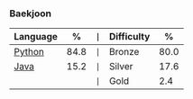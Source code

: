 ### Baekjoon

<!-- | #     | Title                                                     | Solution                                              | Difficulty |
| ----- | --------------------------------------------------------- | ----------------------------------------------------- | ---------- |
| 1010  | [다리 놓기](https://www.acmicpc.net/problem/1010)         | [Python](./python/1000-5999/1010-다리-놓기)           | Silver V   |
| 1027  | [고층 건물](https://www.acmicpc.net/problem/1027)         | [Python](./python/1000-5999/1027-고층-건물)           | Gold IV    |
| 1181  | [단어 정렬](https://www.acmicpc.net/problem/1181)         | [Python](./python/1000-5999/1181-단어-정렬)           | Silver V   |
| 1316  | [그룹 단어 체커](https://www.acmicpc.net/problem/1316)    | [Python](./python/1000-5999/1316-그룹-단어-체커)      | Silver V   |
| 1358  | [하키](https://www.acmicpc.net/problem/1358)              | [Python](./python/1000-5999/1358-하키)                | Silver IV  |
| 1388  | [바닥 장식](https://www.acmicpc.net/problem/1388)         | [Python](./python/1000-5999/1388-바닥-장식)           | Silver IV  |
| 1427  | [소트인사이드](https://www.acmicpc.net/problem/1427)      | [Python](./python/1000-5999/1427-소트인사이드)        | Silver V   |
| 1759  | [Securing the Barn](https://www.acmicpc.net/problem/1759) | [Python](./python/1000-5999/1759-Securing-the-Barn)   | Gold V     |
| 1920  | [수 찾기](https://www.acmicpc.net/problem/1920)           | [Python](./python/1000-5999/1920-수-찾기)             | Gold V     |
| 1929  | [소수 구하기](https://www.acmicpc.net/problem/1929)       | [Python](./python/1000-5999/1929-소수-구하기)         | Silver III |
| 2164  | [카드2](https://www.acmicpc.net/problem/2164)             | [Python](./python/1000-5999/2164-카드2)               | Silver IV  |
| 2166  | [다각형의 면적](https://www.acmicpc.net/problem/2166)     | [Python](./python/1000-5999/2166-다각형의-면적)       | Gold V     |
| 2292  | [벌집](https://www.acmicpc.net/problem/2292)              | [Python](./python/1000-5999/2292-벌집)                | Bronze II  |
| 2751  | [수 정렬하기 2](https://www.acmicpc.net/problem/2292)     | [Python](./python/1000-5999/2751-수-정렬하기-2)       | Bronze II  |
| 2839  | [ŠEĆER](https://www.acmicpc.net/problem/2839)             | [Python](./python/1000-5999/2839-ŠEĆER)               | Silver IV  |
| 2941  | [LJESNJAK](https://www.acmicpc.net/problem/2941)          | [Python](./python/1000-5999/2941-LJESNJAK/)           | Silver V   |
| 6186  | [Best Grass](https://www.acmicpc.net/problem/6186)        | [Python](./python/6000-10999/6186-Best-Grass)         | Silver IV  |
| 9012  | [Parenthesis](https://www.acmicpc.net/problem/9012)       | [Python](./python/6000-10999/9012-Parenthesis)        | Silver IV  |
| 9237  | [Planting Trees](https://www.acmicpc.net/problem/9237)    | [Python](./python/6000-10999/9237-Planting-Trees)     | Silver V   |
| 10868 | [최솟값](https://www.acmicpc.net/problem/10868)           | [Python](./python/6000-10999/10868-최솟값)            | Gold I     |
| 11047 | [동전 0](https://www.acmicpc.net/problem/11047)           | [Python](./python/11000-15999/11047-동전-0/)          | Silver IV  |
| 11050 | [이항 계수 1](https://www.acmicpc.net/problem/11050)      | [Python](./python/11000-15999/11050-이항-계수-1/)     | Bronze I   |
| 11399 | [ATM](https://www.acmicpc.net/problem/11399)              | [Python](./python/11000-15999/11399-ATM/)             | Silver IV  |
| 11650 | [좌표 정렬하기](https://www.acmicpc.net/problem/11650)    | [Python](./python/11000-15999/11650-좌표-정렬하기/)   | Silver V   |
| 12904 | [A와 B](https://www.acmicpc.net/problem/12904)            | [Python](./python/11000-15999/12904-A와-B/)           | Gold V     |
| 16395 | [파스칼의 삼각형](https://www.acmicpc.net/problem/16395)  | [Python](./python/16000-20999/16395-파스칼의-삼각형/) | Silver V   |
| 16435 | [스네이크버드](https://www.acmicpc.net/problem/16435)     | [Python](./python/16000-20999/16435-스네이크버드/)    | Silver V   |
| 18870 | [좌표 압축](https://www.acmicpc.net/problem/18870)        | [Python](./python/16000-20999/18870-좌표-압축/)       | Silver II  |

---

| #     | Title                                                                  | Solution                                    | Difficulty |
| ----- | ---------------------------------------------------------------------- | ------------------------------------------- | ---------- |
| 24313 | [알고리즘 수업 - 점근적 표기 1](https://www.acmicpc.net/problem/24313) | [Java](./java/src/solutions/Main24313.java) | Silver     |
| 25206 | [너의 평점은](https://www.acmicpc.net/problem/25206)                   | [Java](./java/src/Main25206.java)           | Silver     | -->

| Language            | %    | <code>&#124;</code> | Difficulty | %    |
| ------------------- | ---- | ------------------- | ---------- | ---- |
| [Python](./python/) | 84.8 | <code>&#124;</code> | Bronze     | 80.0 |
| [Java](./java/)     | 15.2 | <code>&#124;</code> | Silver     | 17.6 |
|                     |      | <code>&#124;</code> | Gold       | 2.4  |
